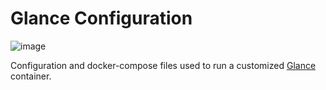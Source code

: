 # Glance Configuration

![image](https://github.com/user-attachments/assets/6ac078b0-29de-41bb-8d38-edc62d5ba59f)

Configuration and docker-compose files used to run a customized [Glance](https://github.com/glanceapp/glance) container.
